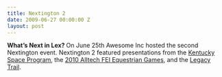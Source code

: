 ```yaml
---
title: Nextington 2
date: 2009-06-27 00:00:00 Z
layout: post
---
```

 
<p><strong>What&rsquo;s Next in Lex? </strong>On June 25th Awesome Inc hosted the second Nextington event. Nextington 2 featured presentations from the <a href="http://www.kentuckyspace.com/" target="_blank">Kentucky Space Program</a>, the <a href="http://www.alltechfeigames.com/" target="_blank">2010 Alltech FEI Equestrian Games</a>, and the <a href="http://api.ning.com/files/xf0IxqZ2ipoEehR1x1h2sxYXRu2r9z9TiTphlRhEBZKA*7XJL85nxy46xhONYW8A1vmO1GSQ59wbICN*-UoaSpmVwu1nBqwG/LegacyTrailDesignBooklet.pdf" target="_blank">Legacy Trail</a>.</p>
